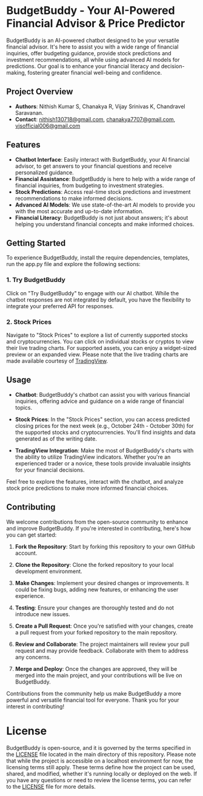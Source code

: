 # BudgetBuddy - Your AI-Powered Financial Advisor & Price Predictor 

BudgetBuddy is an AI-powered chatbot designed to be your versatile financial advisor. It's here to assist you with a wide range of financial inquiries, offer budgeting guidance, provide stock predictions and investment recommendations, all while using advanced AI models for predictions. Our goal is to enhance your financial literacy and decision-making, fostering greater financial well-being and confidence.

## Project Overview
- **Authors**: Nithish Kumar S, Chanakya R, Vijay Srinivas K, Chandravel Saravanan.
- **Contact**: nithish130718@gmail.com, chanakya7707@gmail.com, vjsofficial006@gmail.com

## Features

- **Chatbot Interface**: Easily interact with BudgetBuddy, your AI financial advisor, to get answers to your financial questions and receive personalized guidance.
- **Financial Assistance**: BudgetBuddy is here to help with a wide range of financial inquiries, from budgeting to investment strategies.
- **Stock Predictions**: Access real-time stock predictions and investment recommendations to make informed decisions.
- **Advanced AI Models**: We use state-of-the-art AI models to provide you with the most accurate and up-to-date information.
- **Financial Literacy**: BudgetBuddy is not just about answers; it's about helping you understand financial concepts and make informed choices.

## Getting Started

To experience BudgetBuddy, install the require dependencies, templates, run the app.py file and explore the following sections:

### 1. Try BudgetBuddy

Click on "Try BudgetBuddy" to engage with our AI chatbot. While the chatbot responses are not integrated by default, you have the flexibility to integrate your preferred API for responses.

### 2. Stock Prices

Navigate to "Stock Prices" to explore a list of currently supported stocks and cryptocurrencies. You can click on individual stocks or cryptos to view their live trading charts. For supported assets, you can enjoy a widget-sized preview or an expanded view. Please note that the live trading charts are made available courtesy of [TradingView](https://www.tradingview.com).

## Usage

- **Chatbot**: BudgetBuddy's chatbot can assist you with various financial inquiries, offering advice and guidance on a wide range of financial topics.

- **Stock Prices**: In the "Stock Prices" section, you can access predicted closing prices for the next week (e.g., October 24th - October 30th) for the supported stocks and cryptocurrencies. You'll find insights and data generated as of the writing date.

- **TradingView Integration**: Make the most of BudgetBuddy's charts with the ability to utilize TradingView indicators. Whether you're an experienced trader or a novice, these tools provide invaluable insights for your financial decisions.

Feel free to explore the features, interact with the chatbot, and analyze stock price predictions to make more informed financial choices.

## Contributing

We welcome contributions from the open-source community to enhance and improve BudgetBuddy. If you're interested in contributing, here's how you can get started:

1. **Fork the Repository**: Start by forking this repository to your own GitHub account.

2. **Clone the Repository**: Clone the forked repository to your local development environment.

3. **Make Changes**: Implement your desired changes or improvements. It could be fixing bugs, adding new features, or enhancing the user experience.

4. **Testing**: Ensure your changes are thoroughly tested and do not introduce new issues.

5. **Create a Pull Request**: Once you're satisfied with your changes, create a pull request from your forked repository to the main repository.

6. **Review and Collaborate**: The project maintainers will review your pull request and may provide feedback. Collaborate with them to address any concerns.

7. **Merge and Deploy**: Once the changes are approved, they will be merged into the main project, and your contributions will be live on BudgetBuddy.

Contributions from the community help us make BudgetBuddy a more powerful and versatile financial tool for everyone. Thank you for your interest in contributing!

# License

BudgetBuddy is open-source, and it is governed by the terms specified in the [LICENSE](LICENSE) file located in the main directory of this repository.
Please note that while the project is accessible on a localhost environment for now, the licensing terms still apply. These terms define how the project can be used, shared, and modified, whether it's running locally or deployed on the web. If you have any questions or need to review the license terms, you can refer to the [LICENSE](LICENSE) file for more details.
